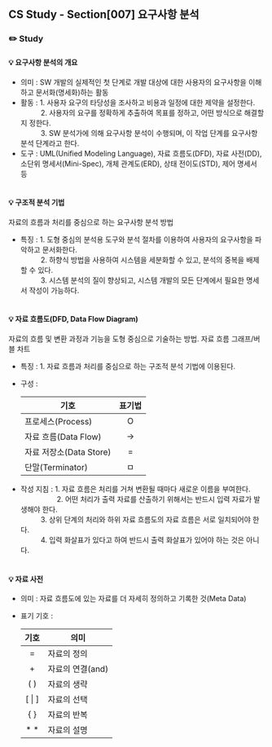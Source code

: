 ## CS Study - Section[007] 요구사항 분석
### ✏️ Study
#### 💡 요구사항 분석의 개요
- 의미 : SW 개발의 실제적인 첫 단계로 개발 대상에 대한 사용자의 요구사항을 이해하고 문서화(명세화)하는 활동
- 활동 : 1. 사용자 요구의 타당성을 조사하고 비용과 일정에 대한 제약을 설정한다. <br>
  &nbsp; &nbsp; &nbsp; &nbsp; &nbsp; 2. 사용자의 요구를 정확하게 추출하여 목표를 정하고, 어떤 방식으로 해결할지 정한다. <br>
  &nbsp; &nbsp; &nbsp; &nbsp; &nbsp; 3. SW 분석가에 의해 요구사항 분석이 수행되며, 이 작업 단계를 요구사항 분석 단계라고 한다.
- 도구 : UML(Unified Modeling Language), 자료 흐름도(DFD), 자료 사전(DD), 소단위 명세서(Mini-Spec), 개체 관계도(ERD), 상태 전이도(STD), 제어 명세서 등
<br><br>

#### 💡 구조적 분석 기법
자료의 흐름과 처리를 중심으로 하는 요구사항 분석 방법
- 특징 : 1. 도형 중심의 분석용 도구와 분석 절차를 이용하여 사용자의 요구사항을 파악하고 문서화한다. <br>
  &nbsp; &nbsp; &nbsp; &nbsp; &nbsp; 2. 하향식 방법을 사용하여 시스템을 세분화할 수 있고, 분석의 중복을 배제할 수 있다. <br>
  &nbsp; &nbsp; &nbsp; &nbsp; &nbsp; 3. 시스템 분석의 질이 향상되고, 시스템 개발의 모든 단계에서 필요한 명세서 작성이 가능하다.
<br><br>

#### 💡 자료 흐름도(DFD, Data Flow Diagram)
자료의 흐름 및 변환 과정과 기능을 도형 중심으로 기술하는 방법. 자료 흐름 그래프/버블 차트
- 특징 : 1. 자료 흐름과 처리를 중심으로 하는 구조적 분석 기법에 이용된다.
- 구성 :

  | 기호                 | 표기법 |
  |---------------|:-------------:|
  | 프로세스(Process)      | O |
  | 자료 흐름(Data Flow)   | -> |
  | 자료 저장소(Data Store) | = | 
  | 단말(Terminator)     | ㅁ |

- 작성 지침 : 1. 자료 흐름은 처리를 거쳐 변환될 때마다 새로운 이름을 부여한다. <br>
  &nbsp; &nbsp; &nbsp; &nbsp; &nbsp; &nbsp; &nbsp; &nbsp; &nbsp;  2. 어떤 처리가 출력 자료를 산출하기 위해서는 반드시 입력 자료가 발생해야 한다. <br>
  &nbsp; &nbsp; &nbsp; &nbsp; &nbsp; 3. 상위 단계의 처리와 하위 자료 흐름도의 자료 흐름은 서로 일치되어야 한다. <br>
  &nbsp; &nbsp; &nbsp; &nbsp; &nbsp; 4. 입력 화살표가 있다고 하여 반드시 출력 화살표가 있어야 하는 것은 아니다.
<br><br>

#### 💡 자료 사전
- 의미 : 자료 흐름도에 있는 자료를 더 자세히 정의하고 기록한 것(Meta Data)
- 표기 기호 :

  | 기호         |     의미      |
  |:-----------:|-------|
  | =          |   자료의 정의    |
  | +          | 자료의 연결(and) |
  | ( )        |   자료의 생략    | 
  | [ &#124; ] |   자료의 선택    |
  | { }        |   자료의 반복    |
  | * *        |   자료의 설명    |